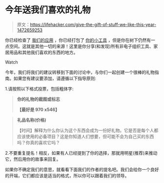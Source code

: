 # 今年送我们喜欢的礼物

> 原文：<https://lifehacker.com/give-the-gift-of-stuff-we-like-this-year-1472659253>

你已经检查了 [我们的应用](https://lifehacker.com/give-the-gift-of-better-apps-this-year-1471095888) ，你已经打包了 [你的小工具](http://lifehacker.com/give-the-gift-of-better-gadgets-this-year-1471162483) ，但是你在树下仍然有一点空间。这就是其他一切的来源！这里是你分享(和发现)所有非电子组织工具、家居用品和其他我们喜欢的东西的地方。

Watch

今年，我们将我们的建议转移到下面的讨论中，与你们一起创建一个很棒的礼物指南。如果您有建议要添加，请遵循以下指导原则:

1.请按照以下格式投票，包括粗体字:

> **你的礼物的截图或标志**
> 
> **【最好是 970 x546】**

> **礼品名称(价格)**
> 
> 【时间】解释为什么你认为这个东西会成为一份好礼物。它是否是每个人都应该使用的必备项目？这是你知道人们想要，但可能不会为自己买的东西吗？你真的喜欢它吗？

2.不要重复提名！相反，如果有人已经提到了你的选择，那就用明星(推荐)来推动它，然后用你的故事来回复。

如果你不确定我们的意思，就看看下面我们的作者的提名吧。我们会给你一个良好的开端，它们都应该是适当的格式，所以你可以跟着我们的领导。